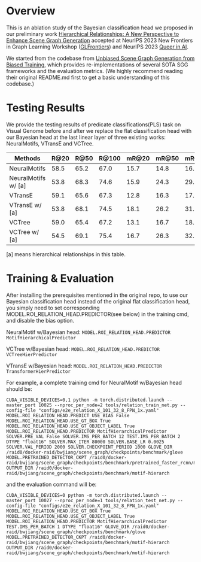 # Overview

This is an ablation study of the Bayesian classification head we proposed in our preliminary work [Hierarchical Relationships: A New Perspective to Enhance Scene Graph Generation](https://arxiv.org/abs/2303.06842) accepted at NeurIPS 2023 New Frontiers in Graph Learning Workshop ([GLFrontiers](https://glfrontiers.github.io/)) and NeurIPS 2023 [Queer in AI](https://www.queerinai.com/neurips-2023).

We started from the codebase from [Unbiased Scene Graph Generation from Biased Training](https://arxiv.org/abs/2002.11949), which provides re-implementations of several SOTA SGG frameworks and the evaluation metrics.
(We highly recommend reading their original README.md first to get a basic understanding of this codebase.)


# Testing Results

We provide the testing results of predicate classifications(PLS) task on Visual Genome before and after we replace the flat classification head with
our Bayesian head at the last linear layer of three existing works: NeuralMotifs, VTransE and VCTree.


| Methods           | R@20  | R@50  | R@100 | mR@20 | mR@50 | mR@100 |
|-------------------|-------|-------|-------|-------|-------|--------|
| NeuralMotifs      | 58.5  | 65.2  | 67.0  | 15.7  | 14.8  | 16.1   |
| NeuralMotifs w/ [a]| 53.8  | 68.3  | 74.6  | 15.9  | 24.3  | 29.9   |
| VTransE           | 59.1  | 65.6  | 67.3  | 12.8  | 16.3  | 17.6   |
| VTransE w/ [a]    | 53.8  | 68.1  | 74.5  | 18.1  | 26.2  | 31.5   |
| VCTree            | 59.0  | 65.4  | 67.2  | 13.1  | 16.7  | 18.2   |
| VCTree w/ [a]     | 54.5  | 69.1  | 75.4  | 16.7  | 26.3  | 32.2   |

[a] means hierarchical relationships in this table.



# Training & Evaluation

After installing the prerequisites mentioned in the original repo, to use our Bayesian classification head instead of the original flat classification head, 
you simply need to set corresponding MODEL.ROI_RELATION_HEAD.PREDICTOR(see below) in the training cmd, and disable the bias option.

NeuralMotif w/Bayesian head: `MODEL.ROI_RELATION_HEAD.PREDICTOR MotifHierarchicalPredictor`

VCTree w/Bayesian head: `MODEL.ROI_RELATION_HEAD.PREDICTOR VCTreeHierPredictor`

VTransE w/Bayesian head: `MODEL.ROI_RELATION_HEAD.PREDICTOR TransformerHierPredictor`


For example, a complete training cmd for NeuralMotif w/Bayesian head should be:

```
CUDA_VISIBLE_DEVICES=0,1 python -m torch.distributed.launch --master_port 10025 --nproc_per_node=2 tools/relation_train_net.py --config-file "configs/e2e_relation_X_101_32_8_FPN_1x.yaml" MODEL.ROI_RELATION_HEAD.PREDICT_USE_BIAS False MODEL.ROI_RELATION_HEAD.USE_GT_BOX True MODEL.ROI_RELATION_HEAD.USE_GT_OBJECT_LABEL True MODEL.ROI_RELATION_HEAD.PREDICTOR MotifHierarchicalPredictor SOLVER.PRE_VAL False SOLVER.IMS_PER_BATCH 12 TEST.IMS_PER_BATCH 2 DTYPE "float16" SOLVER.MAX_ITER 80000 SOLVER.BASE_LR 0.0025 SOLVER.VAL_PERIOD 2000 SOLVER.CHECKPOINT_PERIOD 1000 GLOVE_DIR /raid0/docker-raid/bwjiang/scene_graph/checkpoints/benchmark/glove MODEL.PRETRAINED_DETECTOR_CKPT /raid0/docker-raid/bwjiang/scene_graph/checkpoints/benchmark/pretrained_faster_rcnn/model_final.pth OUTPUT_DIR /raid0/docker-raid/bwjiang/scene_graph/checkpoints/benchmark/motif-hierarch
```

and the evaluation command will be: 

```
CUDA_VISIBLE_DEVICES=0 python -m torch.distributed.launch --master_port 10027 --nproc_per_node=1 tools/relation_test_net.py --config-file "configs/e2e_relation_X_101_32_8_FPN_1x.yaml"  MODEL.ROI_RELATION_HEAD.USE_GT_BOX True MODEL.ROI_RELATION_HEAD.USE_GT_OBJECT_LABEL True MODEL.ROI_RELATION_HEAD.PREDICTOR MotifHierarchicalPredictor TEST.IMS_PER_BATCH 1 DTYPE "float16" GLOVE_DIR /raid0/docker-raid/bwjiang/scene_graph/checkpoints/benchmark/glove MODEL.PRETRAINED_DETECTOR_CKPT /raid0/docker-raid/bwjiang/scene_graph/checkpoints/benchmark/motif-hierarch OUTPUT_DIR /raid0/docker-raid/bwjiang/scene_graph/checkpoints/benchmark/motif-hierarch
```